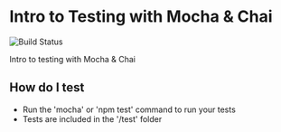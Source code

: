 # Intro to Testing with Mocha & Chai

![Build Status](https://travis-ci.org/NataliaLarina/testing_testing_123)


Intro to testing with Mocha &amp; Chai

## How do I test

* Run the 'mocha' or 'npm test' command to run your tests
* Tests are included in the '/test' folder
